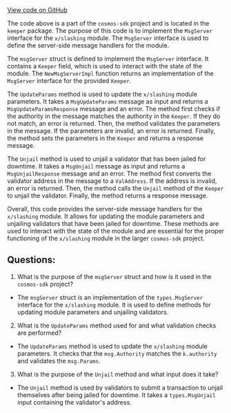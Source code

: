 [View code on GitHub](https://github.com/cosmos/cosmos-sdk/blob/main/x/slashing/keeper/msg_server.go)

The code above is a part of the `cosmos-sdk` project and is located in the `keeper` package. The purpose of this code is to implement the `MsgServer` interface for the `x/slashing` module. The `MsgServer` interface is used to define the server-side message handlers for the module. 

The `msgServer` struct is defined to implement the `MsgServer` interface. It contains a `Keeper` field, which is used to interact with the state of the module. The `NewMsgServerImpl` function returns an implementation of the `MsgServer` interface for the provided `Keeper`.

The `UpdateParams` method is used to update the `x/slashing` module parameters. It takes a `MsgUpdateParams` message as input and returns a `MsgUpdateParamsResponse` message and an error. The method first checks if the authority in the message matches the authority in the `Keeper`. If they do not match, an error is returned. Then, the method validates the parameters in the message. If the parameters are invalid, an error is returned. Finally, the method sets the parameters in the `Keeper` and returns a response message.

The `Unjail` method is used to unjail a validator that has been jailed for downtime. It takes a `MsgUnjail` message as input and returns a `MsgUnjailResponse` message and an error. The method first converts the validator address in the message to a `ValAddress`. If the address is invalid, an error is returned. Then, the method calls the `Unjail` method of the `Keeper` to unjail the validator. Finally, the method returns a response message.

Overall, this code provides the server-side message handlers for the `x/slashing` module. It allows for updating the module parameters and unjailing validators that have been jailed for downtime. These methods are used to interact with the state of the module and are essential for the proper functioning of the `x/slashing` module in the larger `cosmos-sdk` project.
## Questions: 
 1. What is the purpose of the `msgServer` struct and how is it used in the `cosmos-sdk` project?
- The `msgServer` struct is an implementation of the `types.MsgServer` interface for the `x/slashing` module. It is used to define methods for updating module parameters and unjailing validators.

2. What is the `UpdateParams` method used for and what validation checks are performed?
- The `UpdateParams` method is used to update the `x/slashing` module parameters. It checks that the `msg.Authority` matches the `k.authority` and validates the `msg.Params`.

3. What is the purpose of the `Unjail` method and what input does it take?
- The `Unjail` method is used by validators to submit a transaction to unjail themselves after being jailed for downtime. It takes a `types.MsgUnjail` input containing the validator's address.